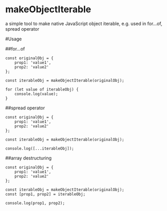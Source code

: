 # makeObjectIterable
a simple tool to make native JavaScript object iterable, e.g. used in for...of, spread operator

#Usage

##for...of
```
const originalObj = {
	prop1: 'value1',
	prop2: 'value2'
};

const iterableObj = makeObjectIterable(originalObj);

for (let value of iterableObj) {
	console.log(value);
}
```

##spread operator
```
const originalObj = {
	prop1: 'value1',
	prop2: 'value2'
};

const iterableObj = makeObjectIterable(originalObj);

console.log([...iterableObj]);
```

##array destructuring
```
const originalObj = {
	prop1: 'value1',
	prop2: 'value2'
};

const iterableObj = makeObjectIterable(originalObj);
const [prop1, prop2] = iterableObj;

console.log(prop1, prop2);
```
